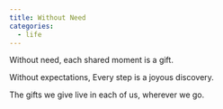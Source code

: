 ```yaml
---
title: Without Need
categories:
  - life
---
```


Without need,
each shared moment is a gift.

Without expectations,
Every step is a joyous discovery.

The gifts we give
live in each of us,
wherever we go.
